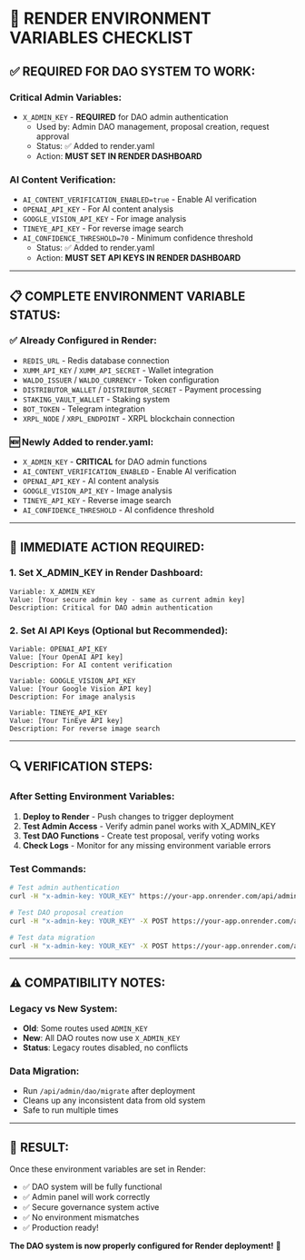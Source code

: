 # 🔧 RENDER ENVIRONMENT VARIABLES CHECKLIST

## ✅ **REQUIRED FOR DAO SYSTEM TO WORK:**

### **Critical Admin Variables:**
- `X_ADMIN_KEY` - **REQUIRED** for DAO admin authentication
  - Used by: Admin DAO management, proposal creation, request approval
  - Status: ✅ Added to render.yaml
  - Action: **MUST SET IN RENDER DASHBOARD**

### **AI Content Verification:**
- `AI_CONTENT_VERIFICATION_ENABLED=true` - Enable AI verification
- `OPENAI_API_KEY` - For AI content analysis
- `GOOGLE_VISION_API_KEY` - For image analysis
- `TINEYE_API_KEY` - For reverse image search
- `AI_CONFIDENCE_THRESHOLD=70` - Minimum confidence threshold
  - Status: ✅ Added to render.yaml
  - Action: **MUST SET API KEYS IN RENDER DASHBOARD**

---

## 📋 **COMPLETE ENVIRONMENT VARIABLE STATUS:**

### **✅ Already Configured in Render:**
- `REDIS_URL` - Redis database connection
- `XUMM_API_KEY` / `XUMM_API_SECRET` - Wallet integration
- `WALDO_ISSUER` / `WALDO_CURRENCY` - Token configuration
- `DISTRIBUTOR_WALLET` / `DISTRIBUTOR_SECRET` - Payment processing
- `STAKING_VAULT_WALLET` - Staking system
- `BOT_TOKEN` - Telegram integration
- `XRPL_NODE` / `XRPL_ENDPOINT` - XRPL blockchain connection

### **🆕 Newly Added to render.yaml:**
- `X_ADMIN_KEY` - **CRITICAL** for DAO admin functions
- `AI_CONTENT_VERIFICATION_ENABLED` - Enable AI verification
- `OPENAI_API_KEY` - AI content analysis
- `GOOGLE_VISION_API_KEY` - Image analysis
- `TINEYE_API_KEY` - Reverse image search
- `AI_CONFIDENCE_THRESHOLD` - AI confidence threshold

---

## 🚨 **IMMEDIATE ACTION REQUIRED:**

### **1. Set X_ADMIN_KEY in Render Dashboard:**
```
Variable: X_ADMIN_KEY
Value: [Your secure admin key - same as current admin key]
Description: Critical for DAO admin authentication
```

### **2. Set AI API Keys (Optional but Recommended):**
```
Variable: OPENAI_API_KEY
Value: [Your OpenAI API key]
Description: For AI content verification

Variable: GOOGLE_VISION_API_KEY  
Value: [Your Google Vision API key]
Description: For image analysis

Variable: TINEYE_API_KEY
Value: [Your TinEye API key] 
Description: For reverse image search
```

---

## 🔍 **VERIFICATION STEPS:**

### **After Setting Environment Variables:**

1. **Deploy to Render** - Push changes to trigger deployment
2. **Test Admin Access** - Verify admin panel works with X_ADMIN_KEY
3. **Test DAO Functions** - Create test proposal, verify voting works
4. **Check Logs** - Monitor for any missing environment variable errors

### **Test Commands:**
```bash
# Test admin authentication
curl -H "x-admin-key: YOUR_KEY" https://your-app.onrender.com/api/admin/dao/overview

# Test DAO proposal creation
curl -H "x-admin-key: YOUR_KEY" -X POST https://your-app.onrender.com/api/admin/dao/create-proposal

# Test data migration
curl -H "x-admin-key: YOUR_KEY" -X POST https://your-app.onrender.com/api/admin/dao/migrate
```

---

## ⚠️ **COMPATIBILITY NOTES:**

### **Legacy vs New System:**
- **Old**: Some routes used `ADMIN_KEY`
- **New**: All DAO routes now use `X_ADMIN_KEY`
- **Status**: Legacy routes disabled, no conflicts

### **Data Migration:**
- Run `/api/admin/dao/migrate` after deployment
- Cleans up any inconsistent data from old system
- Safe to run multiple times

---

## 🎯 **RESULT:**

Once these environment variables are set in Render:
- ✅ DAO system will be fully functional
- ✅ Admin panel will work correctly  
- ✅ Secure governance system active
- ✅ No environment mismatches
- ✅ Production ready!

**The DAO system is now properly configured for Render deployment!** 🚀
